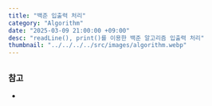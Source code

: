 ```yaml
---
title: "백준 입출력 처리"
category: "Algorithm"
date: "2025-03-09 21:00:00 +09:00"
desc: "readLine(), print()를 이용한 백준 알고리즘 입출력 처리"
thumbnail: "../../../../src/images/algorithm.webp"
---
```


## 

### 참고

- 
